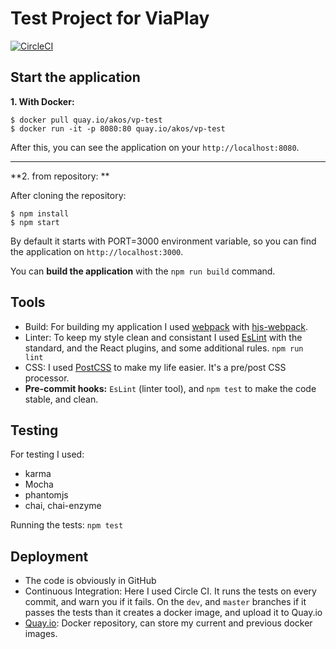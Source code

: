 # Test Project for ViaPlay
[![CircleCI](https://circleci.com/gh/olahakos/vp-test.svg?style=svg)](https://circleci.com/gh/olahakos/vp-test)

## Start the application

**1. With Docker:**
```
$ docker pull quay.io/akos/vp-test
$ docker run -it -p 8080:80 quay.io/akos/vp-test
```
After this, you can see the application on your `http://localhost:8080`.

---

**2. from repository: **

After cloning the repository:
```
$ npm install
$ npm start
```
By default it starts with PORT=3000 environment variable, so you can find the application on `http://localhost:3000`.

You can **build the application** with the `npm run build` command.

## Tools

- Build: For building my application I used [webpack](https://webpack.github.io/) with [hjs-webpack](https://github.com/HenrikJoreteg/hjs-webpack).
- Linter: To keep my style clean and consistant I used [EsLint](http://eslint.org/) with the standard, and the React plugins, and some additional rules. `npm run lint`
- CSS: I used [PostCSS](http://postcss.org/) to make my life easier. It's a pre/post CSS processor.
- **Pre-commit hooks:** `EsLint` (linter tool), and `npm test` to make the code stable, and clean.


## Testing

For testing I used:
- karma
- Mocha
- phantomjs
- chai, chai-enzyme

Running the tests: `npm test`

## Deployment

- The code is obviously in GitHub
- Continuous Integration: Here I used Circle CI. It runs the tests on every commit, and warn you if it fails. On the `dev`, and `master` branches if it passes the tests than it creates a docker image, and upload it to Quay.io
- [Quay.io](Quay.io): Docker repository, can store my current and previous docker images.
